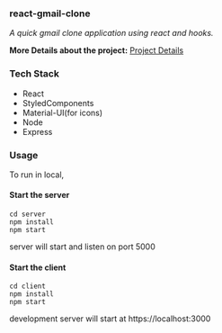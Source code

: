 ### react-gmail-clone

 _A quick gmail clone application using react and hooks._

**More Details about the project:** [Project Details](https://docs.google.com/document/d/1zjsr-o60dScRORakDtQh5owJuBEIF97jp7ehUZHpqls/edit?usp=sharing)
### Tech Stack ##
- React
- StyledComponents
- Material-UI(for icons)
- Node
- Express

### Usage ##

To run in local, 

#### Start the server
```
cd server
npm install
npm start
```
server will start and listen on port 5000

#### Start the client
```
cd client
npm install
npm start
```
development server will start at https://localhost:3000

